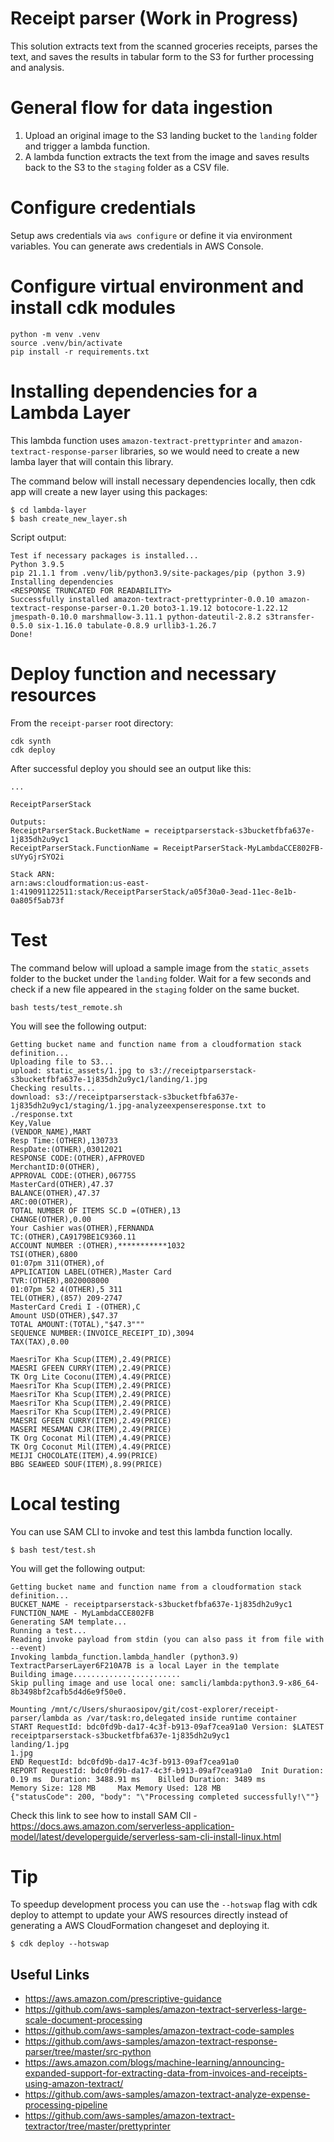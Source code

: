 # Receipt parser (Work in Progress)
This solution extracts text from the scanned groceries receipts, parses the text, and saves the results in tabular form to the S3 for further processing and analysis.

# General flow for data ingestion

1. Upload an original image to the S3 landing bucket to the `landing` folder and trigger a lambda function.
2. A lambda function extracts the text from the image and saves results back to the S3 to the `staging` folder as a CSV file.

# Configure credentials
Setup aws credentials via `aws configure` or define it via environment variables.
You can generate aws credentials in AWS Console.

# Configure virtual environment and install cdk modules

```
python -m venv .venv
source .venv/bin/activate
pip install -r requirements.txt
```

# Installing dependencies for a Lambda Layer 
This lambda function uses `amazon-textract-prettyprinter` and `amazon-textract-response-parser` libraries, so we would need to create a new lamba layer that will contain this library.

The command below will install necessary dependencies locally, then cdk app will create a new layer using this packages:
```
$ cd lambda-layer
$ bash create_new_layer.sh
```
Script output:
```
Test if necessary packages is installed...
Python 3.9.5
pip 21.1.1 from .venv/lib/python3.9/site-packages/pip (python 3.9)
Installing dependencies
<RESPONSE TRUNCATED FOR READABILITY>
Successfully installed amazon-textract-prettyprinter-0.0.10 amazon-textract-response-parser-0.1.20 boto3-1.19.12 botocore-1.22.12 jmespath-0.10.0 marshmallow-3.11.1 python-dateutil-2.8.2 s3transfer-0.5.0 six-1.16.0 tabulate-0.8.9 urllib3-1.26.7
Done!
```



# Deploy function and necessary resources
From the `receipt-parser` root directory:
```
cdk synth
cdk deploy

```

After successful deploy you should see an output like this:
```
...

ReceiptParserStack

Outputs:
ReceiptParserStack.BucketName = receiptparserstack-s3bucketfbfa637e-1j835dh2u9yc1
ReceiptParserStack.FunctionName = ReceiptParserStack-MyLambdaCCE802FB-sUYyGjrSYO2i

Stack ARN:
arn:aws:cloudformation:us-east-1:419091122511:stack/ReceiptParserStack/a05f30a0-3ead-11ec-8e1b-0a805f5ab73f
```

# Test 
The command below will upload a sample image from the `static_assets` folder to the bucket under the `landing` folder. Wait for a few seconds and check if a new file appeared in the `staging` folder on the same bucket.

```
bash tests/test_remote.sh
```

You will see the following output:
```
Getting bucket name and function name from a cloudformation stack definition...
Uploading file to S3...
upload: static_assets/1.jpg to s3://receiptparserstack-s3bucketfbfa637e-1j835dh2u9yc1/landing/1.jpg
Checking results...
download: s3://receiptparserstack-s3bucketfbfa637e-1j835dh2u9yc1/staging/1.jpg-analyzeexpenseresponse.txt to ./response.txt
Key,Value
(VENDOR_NAME),MART
Resp Time:(OTHER),130733
RespDate:(OTHER),03012021
RESPONSE CODE:(OTHER),AFPROVED
MerchantID:0(OTHER),
APPROVAL CODE:(OTHER),06775S
MasterCard(OTHER),47.37
BALANCE(OTHER),47.37
ARC:00(OTHER),
TOTAL NUMBER OF ITEMS SC.D =(OTHER),13
CHANGE(OTHER),0.00
Your Cashier was(OTHER),FERNANDA
TC:(OTHER),CA9179BE1C9360.11
ACCOUNT NUMBER :(OTHER),***********1032
TSI(OTHER),6800
01:07pm 311(OTHER),of
APPLICATION LABEL(OTHER),Master Card
TVR:(OTHER),8020008000
01:07pm 52 4(OTHER),5 311
TEL(OTHER),(857) 209-2747
MasterCard Credi I -(OTHER),C
Amount USD(OTHER),$47.37
TOTAL AMOUNT:(TOTAL),"$47.3"""
SEQUENCE NUMBER:(INVOICE_RECEIPT_ID),3094
TAX(TAX),0.00

MaesriTor Kha Scup(ITEM),2.49(PRICE)
MAESRI GFEEN CURRY(ITEM),2.49(PRICE)
TK Org Lite Coconu(ITEM),4.49(PRICE)
MaesriTor Kha Scup(ITEM),2.49(PRICE)
MaesriTor Kha Scup(ITEM),2.49(PRICE)
MaesriTor Kha Scup(ITEM),2.49(PRICE)
MaesriTor Kha Scup(ITEM),2.49(PRICE)
MAESRI GFEEN CURRY(ITEM),2.49(PRICE)
MASERI MESAMAN CJR(ITEM),2.49(PRICE)
TK Org Coconat Mil(ITEM),4.49(PRICE)
TK Org Coconut Mil(ITEM),4.49(PRICE)
MEIJI CHOCOLATE(ITEM),4.99(PRICE)
BBG SEAWEED SOUF(ITEM),8.99(PRICE)
```


# Local testing
You can use SAM CLI to invoke and test this lambda function locally.

```
$ bash test/test.sh
```

You will get the following output:
```
Getting bucket name and function name from a cloudformation stack definition...
BUCKET_NAME - receiptparserstack-s3bucketfbfa637e-1j835dh2u9yc1
FUNCTION_NAME - MyLambdaCCE802FB
Generating SAM template...
Running a test...
Reading invoke payload from stdin (you can also pass it from file with --event)
Invoking lambda_function.lambda_handler (python3.9)
TextractParserLayer6F210A7B is a local Layer in the template
Building image........................
Skip pulling image and use local one: samcli/lambda:python3.9-x86_64-8b3498bf2cafb5d4d6e9f50e0.

Mounting /mnt/c/Users/shuraosipov/git/cost-explorer/receipt-parser/lambda as /var/task:ro,delegated inside runtime container
START RequestId: bdc0fd9b-da17-4c3f-b913-09af7cea91a0 Version: $LATEST
receiptparserstack-s3bucketfbfa637e-1j835dh2u9yc1
landing/1.jpg
1.jpg
END RequestId: bdc0fd9b-da17-4c3f-b913-09af7cea91a0
REPORT RequestId: bdc0fd9b-da17-4c3f-b913-09af7cea91a0  Init Duration: 0.19 ms  Duration: 3488.91 ms    Billed Duration: 3489 ms        Memory Size: 128 MB     Max Memory Used: 128 MB
{"statusCode": 200, "body": "\"Processing completed successfully!\""}
```
Check this link to see how to install SAM ClI - https://docs.aws.amazon.com/serverless-application-model/latest/developerguide/serverless-sam-cli-install-linux.html

# Tip
To speedup development process you can use the `--hotswap` flag with cdk deploy to attempt to update your AWS resources directly instead of generating a AWS CloudFormation changeset and deploying it.
```
$ cdk deploy --hotswap
```




## Useful Links
- https://aws.amazon.com/prescriptive-guidance
- https://github.com/aws-samples/amazon-textract-serverless-large-scale-document-processing
- https://github.com/aws-samples/amazon-textract-code-samples
- https://github.com/aws-samples/amazon-textract-response-parser/tree/master/src-python
- https://aws.amazon.com/blogs/machine-learning/announcing-expanded-support-for-extracting-data-from-invoices-and-receipts-using-amazon-textract/
- https://github.com/aws-samples/amazon-textract-analyze-expense-processing-pipeline
- https://github.com/aws-samples/amazon-textract-textractor/tree/master/prettyprinter

